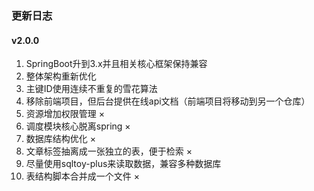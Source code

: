 ### 更新日志


#### v2.0.0
1. SpringBoot升到3.x并且相关核心框架保持兼容
2. 整体架构重新优化
3. 主键ID使用连续不重复的雪花算法 
4. 移除前端项目，但后台提供在线api文档（前端项目将移动到另一个仓库）
5. 资源增加权限管理 ×
6. 调度模块核心脱离spring ×
7. 数据库结构优化 ×
8. 文章标签抽离成一张独立的表，便于检索 ×
9. 尽量使用sqltoy-plus来读取数据，兼容多种数据库
10. 表结构脚本合并成一个文件 ×
